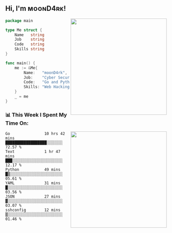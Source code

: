 <h2> Hi, I'm ᴍᴏᴏɴD4ʀᴋ!</h2>
<img align='right' src="https://github-readme-stats.vercel.app/api?username=moond4rk&show_icons=true&theme=radical" width="300">


```go
package main

type Me struct {
	Name   string
	Job    string
	Code   string
	Skills string
}

func main() {
	me := &Me{
		Name:   "moonD4rk",
		Job:    "Cyber Security Engineer",
		Code:   "Go and Python and Others",
		Skills: "Web Hacking ^o^",
	}
	_ = me
}
```



<h3>📊 This Week I Spent My Time On:</h3>
<img align='right' src="https://spotify-github-profile.vercel.app/api/view?uid=dayjackson56081&cover_image=true&theme=novatorem" width="300">

<!--START_SECTION:waka-->

```text
Go               10 hrs 42 mins  ██████████████████░░░░░░░   72.57 %
Text             1 hr 47 mins    ███░░░░░░░░░░░░░░░░░░░░░░   12.17 %
Python           49 mins         █▒░░░░░░░░░░░░░░░░░░░░░░░   05.61 %
YAML             31 mins         █░░░░░░░░░░░░░░░░░░░░░░░░   03.56 %
JSON             27 mins         ▓░░░░░░░░░░░░░░░░░░░░░░░░   03.07 %
sshconfig        12 mins         ▒░░░░░░░░░░░░░░░░░░░░░░░░   01.46 %
```

<!--END_SECTION:waka-->

